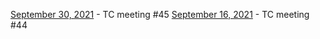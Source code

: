 [September 30, 2021](https://www.oasis-open.org/apps/org/workgroup/sarif/download.php/69055/latest/agenda_20210930.html) - TC meeting #45
[September 16, 2021](https://www.oasis-open.org/apps/org/workgroup/sarif/download.php/69055/latest/agenda_20210916.html) - TC meeting #44
